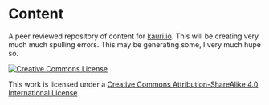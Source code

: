 # Content

A peer reviewed repository of content for [kauri.io](https://www.kauri.io). This will be creating very much much spulling errors. This may be generating some, I very much hupe so.

[![Creative Commons License](https://i.creativecommons.org/l/by-sa/4.0/88x31.png)](http://creativecommons.org/licenses/by-sa/4.0/)

This work is licensed under a [Creative Commons Attribution-ShareAlike 4.0 International License](http://creativecommons.org/licenses/by-sa/4.0/).
